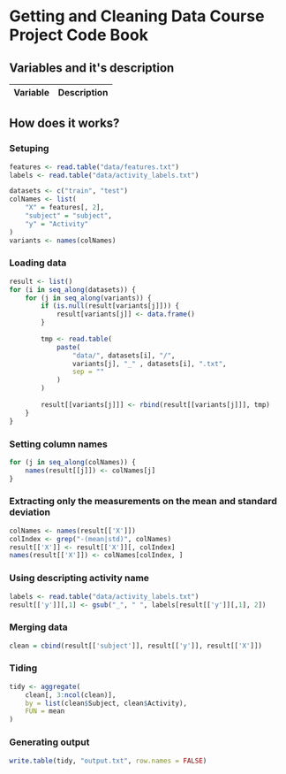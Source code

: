 # Getting and Cleaning Data Course Project Code Book

## Variables and it's description
Variable  | Description
----------|-------------


## How does it works?
### Setuping
```r
features <- read.table("data/features.txt")
labels <- read.table("data/activity_labels.txt")

datasets <- c("train", "test")
colNames <- list(
    "X" = features[, 2],
    "subject" = "subject",
    "y" = "Activity"
)
variants <- names(colNames)
```

### Loading data
```r
result <- list()
for (i in seq_along(datasets)) {
    for (j in seq_along(variants)) {
        if (is.null(result[variants[j]])) {
            result[variants[j]] <- data.frame()
        }
        
        tmp <- read.table(
            paste(
                "data/", datasets[i], "/",
                variants[j], "_" , datasets[i], ".txt",
                sep = ""
            )
        )
        
        result[[variants[j]]] <- rbind(result[[variants[j]]], tmp)
    }
}
```

### Setting column names
```r
for (j in seq_along(colNames)) {
    names(result[[j]]) <- colNames[j]
}
```

### Extracting only the measurements on the mean and standard deviation
```r
colNames <- names(result[['X']])
colIndex <- grep("-(mean|std)", colNames)
result[['X']] <- result[['X']][, colIndex]
names(result[['X']]) <- colNames[colIndex, ]
```

### Using descripting activity name
```r
labels <- read.table("data/activity_labels.txt")
result[['y']][,1] <- gsub("_", " ", labels[result[['y']][,1], 2])
```

### Merging data 
```r
clean = cbind(result[['subject']], result[['y']], result[['X']])
```

### Tiding 
```r
tidy <- aggregate(
    clean[, 3:ncol(clean)],
    by = list(clean$Subject, clean$Activity),
    FUN = mean
)
```

### Generating output
```r
write.table(tidy, "output.txt", row.names = FALSE)
```